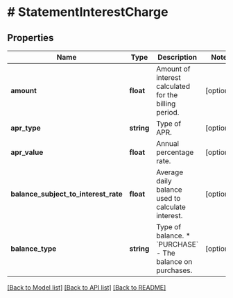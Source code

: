 # # StatementInterestCharge

## Properties

Name | Type | Description | Notes
------------ | ------------- | ------------- | -------------
**amount** | **float** | Amount of interest calculated for the billing period. | [optional]
**apr_type** | **string** | Type of APR. | [optional]
**apr_value** | **float** | Annual percentage rate. | [optional]
**balance_subject_to_interest_rate** | **float** | Average daily balance used to calculate interest. | [optional]
**balance_type** | **string** | Type of balance.  * &#x60;PURCHASE&#x60; - The balance on purchases. | [optional]

[[Back to Model list]](../../README.md#models) [[Back to API list]](../../README.md#endpoints) [[Back to README]](../../README.md)

